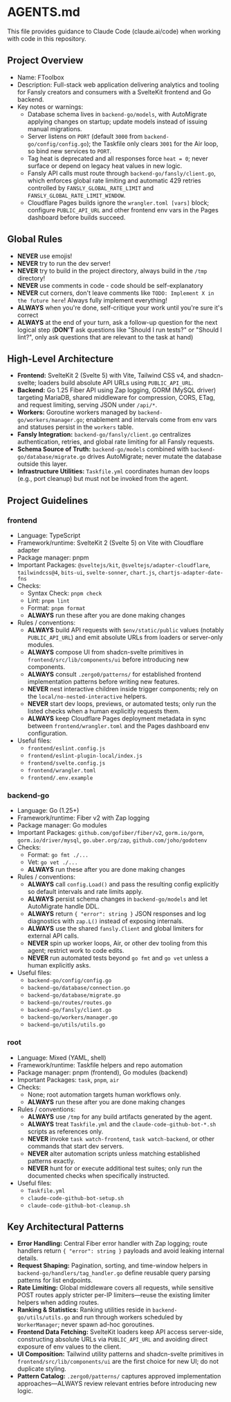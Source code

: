 # AGENTS.md

This file provides guidance to Claude Code (claude.ai/code) when working with code in this repository.

## Project Overview
- Name: FToolbox
- Description: Full-stack web application delivering analytics and tooling for Fansly creators and consumers with a SvelteKit frontend and Go backend.
- Key notes or warnings:
  - Database schema lives in `backend-go/models`, with AutoMigrate applying changes on startup; update models instead of issuing manual migrations.
  - Server listens on `PORT` (default `3000` from `backend-go/config/config.go`); the Taskfile only clears `3001` for the Air loop, so bind new services to `PORT`.
  - Tag heat is deprecated and all responses force `heat = 0`; never surface or depend on legacy heat values in new logic.
  - Fansly API calls must route through `backend-go/fansly/client.go`, which enforces global rate limiting and automatic 429 retries controlled by `FANSLY_GLOBAL_RATE_LIMIT` and `FANSLY_GLOBAL_RATE_LIMIT_WINDOW`.
  - Cloudflare Pages builds ignore the `wrangler.toml [vars]` block; configure `PUBLIC_API_URL` and other frontend env vars in the Pages dashboard before builds succeed.

## Global Rules
- **NEVER** use emojis!
- **NEVER** try to run the dev server!
- **NEVER** try to build in the project directory, always build in the `/tmp` directory!
- **NEVER** use comments in code - code should be self-explanatory
- **NEVER** cut corners, don't leave comments like `TODO: Implement X in the future here`! Always fully implement everything!
- **ALWAYS** when you're done, self-critique your work until you're sure it's correct
- **ALWAYS** at the end of your turn, ask a follow-up question for the next logical step (**DON'T** ask questions like "Should I run tests?" or "Should I lint?", only ask questions that are relevant to the task at hand)
 

## High-Level Architecture
- **Frontend:** SvelteKit 2 (Svelte 5) with Vite, Tailwind CSS v4, and shadcn-svelte; loaders build absolute API URLs using `PUBLIC_API_URL`.
- **Backend:** Go 1.25 Fiber API using Zap logging, GORM (MySQL driver) targeting MariaDB, shared middleware for compression, CORS, ETag, and request limiting, serving JSON under `/api/*`.
- **Workers:** Goroutine workers managed by `backend-go/workers/manager.go`; enablement and intervals come from env vars and statuses persist in the `workers` table.
- **Fansly Integration:** `backend-go/fansly/client.go` centralizes authentication, retries, and global rate limiting for all Fansly requests.
- **Schema Source of Truth:** `backend-go/models` combined with `backend-go/database/migrate.go` drives AutoMigrate; never mutate the database outside this layer.
- **Infrastructure Utilities:** `Taskfile.yml` coordinates human dev loops (e.g., port cleanup) but must not be invoked from the agent.

## Project Guidelines

### frontend
- Language: TypeScript
- Framework/runtime: SvelteKit 2 (Svelte 5) on Vite with Cloudflare adapter
- Package manager: pnpm
- Important Packages: `@sveltejs/kit`, `@sveltejs/adapter-cloudflare`, `tailwindcss@4`, `bits-ui`, `svelte-sonner`, `chart.js`, `chartjs-adapter-date-fns`
- Checks:
  - Syntax Check: `pnpm check`
  - Lint: `pnpm lint`
  - Format: `pnpm format`
  - **ALWAYS** run these after you are done making changes
- Rules / conventions:
  - **ALWAYS** build API requests with `$env/static/public` values (notably `PUBLIC_API_URL`) and emit absolute URLs from loaders or server-only modules.
  - **ALWAYS** compose UI from shadcn-svelte primitives in `frontend/src/lib/components/ui` before introducing new components.
  - **ALWAYS** consult `.zergo0/patterns/` for established frontend implementation patterns before writing new features.
  - **NEVER** nest interactive children inside trigger components; rely on the `local/no-nested-interactive` helpers.
  - **NEVER** start dev loops, previews, or automated tests; only run the listed checks when a human explicitly requests them.
  - **ALWAYS** keep Cloudflare Pages deployment metadata in sync between `frontend/wrangler.toml` and the Pages dashboard env configuration.
- Useful files:
  - `frontend/eslint.config.js`
  - `frontend/eslint-plugin-local/index.js`
  - `frontend/svelte.config.js`
  - `frontend/wrangler.toml`
  - `frontend/.env.example`

### backend-go
- Language: Go (1.25+)
- Framework/runtime: Fiber v2 with Zap logging
- Package manager: Go modules
- Important Packages: `github.com/gofiber/fiber/v2`, `gorm.io/gorm`, `gorm.io/driver/mysql`, `go.uber.org/zap`, `github.com/joho/godotenv`
- Checks:
  - Format: `go fmt ./...`
  - Vet: `go vet ./...`
  - **ALWAYS** run these after you are done making changes
- Rules / conventions:
  - **ALWAYS** call `config.Load()` and pass the resulting config explicitly so default intervals and rate limits apply.
  - **ALWAYS** persist schema changes in `backend-go/models` and let AutoMigrate handle DDL.
  - **ALWAYS** return `{ "error": string }` JSON responses and log diagnostics with `zap.L()` instead of exposing internals.
  - **ALWAYS** use the shared `fansly.Client` and global limiters for external API calls.
  - **NEVER** spin up worker loops, Air, or other dev tooling from this agent; restrict work to code edits.
  - **NEVER** run automated tests beyond `go fmt` and `go vet` unless a human explicitly asks.
- Useful files:
  - `backend-go/config/config.go`
  - `backend-go/database/connection.go`
  - `backend-go/database/migrate.go`
  - `backend-go/routes/routes.go`
  - `backend-go/fansly/client.go`
  - `backend-go/workers/manager.go`
  - `backend-go/utils/utils.go`

### root
- Language: Mixed (YAML, shell)
- Framework/runtime: Taskfile helpers and repo automation
- Package manager: pnpm (frontend), Go modules (backend)
- Important Packages: `task`, `pnpm`, `air`
- Checks:
  - None; root automation targets human workflows only.
  - **ALWAYS** run these after you are done making changes
- Rules / conventions:
  - **ALWAYS** use `/tmp` for any build artifacts generated by the agent.
  - **ALWAYS** treat `Taskfile.yml` and the `claude-code-github-bot-*.sh` scripts as references only.
  - **NEVER** invoke `task watch-frontend`, `task watch-backend`, or other commands that start dev servers.
  - **NEVER** alter automation scripts unless matching established patterns exactly.
  - **NEVER** hunt for or execute additional test suites; only run the documented checks when specifically instructed.
- Useful files:
  - `Taskfile.yml`
  - `claude-code-github-bot-setup.sh`
  - `claude-code-github-bot-cleanup.sh`

## Key Architectural Patterns
- **Error Handling:** Central Fiber error handler with Zap logging; route handlers return `{ "error": string }` payloads and avoid leaking internal details.
- **Request Shaping:** Pagination, sorting, and time-window helpers in `backend-go/handlers/tag_handler.go` define reusable query parsing patterns for list endpoints.
- **Rate Limiting:** Global middleware covers all requests, while sensitive POST routes apply stricter per-IP limiters—reuse the existing limiter helpers when adding routes.
- **Ranking & Statistics:** Ranking utilities reside in `backend-go/utils/utils.go` and run through workers scheduled by `WorkerManager`; never spawn ad-hoc goroutines.
- **Frontend Data Fetching:** SvelteKit loaders keep API access server-side, constructing absolute URLs via `PUBLIC_API_URL` and avoiding direct exposure of env values to the client.
- **UI Composition:** Tailwind utility patterns and shadcn-svelte primitives in `frontend/src/lib/components/ui` are the first choice for new UI; do not duplicate styling.
- **Pattern Catalog:** `.zergo0/patterns/` captures approved implementation approaches—ALWAYS review relevant entries before introducing new logic.
